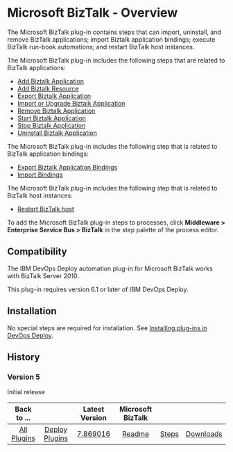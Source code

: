 
# Microsoft BizTalk - Overview

The Microsoft BizTalk plug-in contains steps that can import, uninstall, and remove BizTalk applications; import Biztalk application bindings; execute BizTalk run-book automations; and restart BizTalk host instances.

The Microsoft BizTalk plug-in includes the following steps that are related to BizTalk applications:

* [Add Biztalk Application](https://urbancode.github.io/IBM-UCx-PLUGIN-DOCS/UCD/BizTalk/steps.html#add_biztalk_application "Add Biztalk Application")
* [Add Biztalk Resource](https://urbancode.github.io/IBM-UCx-PLUGIN-DOCS/UCD/BizTalk/steps.html#add_biztalk_resource "Add Biztalk Resource")
* [Export Biztalk Application](https://urbancode.github.io/IBM-UCx-PLUGIN-DOCS/UCD/BizTalk/steps.html#export_biztalk_application "Export Biztalk Application")
* [Import or Upgrade Biztalk Application](#import_or_upgrade_biztalk_application "Import or Upgrade Biztalk Application")
* [Remove Biztalk Application](https://urbancode.github.io/IBM-UCx-PLUGIN-DOCS/UCD/BizTalk/steps.html#remove_biztalk_application "Remove Biztalk Application")
* [Start Biztalk Application](https://urbancode.github.io/IBM-UCx-PLUGIN-DOCS/UCD/BizTalk/steps.html#start_biztalk_application "Start Biztalk Application")
* [Stop Biztalk Application](#stop_biztalk_application "Stop Biztalk Application")
* [Uninstall Biztalk Application](#uninstall_biztalk_application "Uninstall Biztalk Application")

The Microsoft BizTalk plug-in includes the following step that is related to BizTalk application bindings:

* [Export Biztalk Application Bindings](#export_biztalk_application_bindings "Export Biztalk Application Bindings")
* [Import Bindings](#import_bindings "Import Bindings")

The Microsoft BizTalk plug-in includes the following step that is related to BizTalk host instances:

* [Restart BizTalk host](#restart_biztalk_host "Restart BizTalk host")

To add the Microsoft BizTalk plug-in steps to processes, click **Middleware > Enterprise Service Bus > BizTalk** in the step palette of the process editor.

## Compatibility

The IBM DevOps Deploy automation plug-in for Microsoft BizTalk works with BizTalk Server 2010.

This plug-in requires version 6.1 or later of IBM DevOps Deploy.


## Installation

No special steps are required for installation. See [Installing plug-ins in DevOps Deploy](https://community.ibm.com/community/user/wasdevops/blogs/laurel-dickson-bull1/2022/06/13/install-plugins "Installing plug-ins in DevOps Deploy").

## History

### Version 5

Initial release



|Back to ...||Latest Version|Microsoft BizTalk |||
| :---: | :---: | :---: | :---: | :---: | :---: |
|[All Plugins](../../index.md)|[Deploy Plugins](../README.md)|[7.869016](https://raw.githubusercontent.com/UrbanCode/IBM-UCD-PLUGINS/main/files/BizTalk/BizTalk-7.869016.zip)|[Readme](README.md)|[Steps](steps.md)|[Downloads](downloads.md)|
